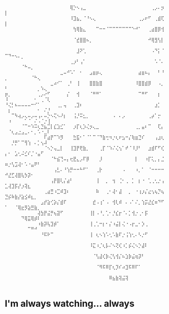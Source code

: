 ⠀⠀⠀⠀⠀⠀⠀⠀⠀⠀⠀⠀⠀⠀⠀⠀⠀⠀⠀⠀⢿⡑⠢⢠⣀⠀⠀⠀⠀⠀⠀⠀⠀⠀⠀⠀⠀⠀⠀⠀⠀⠀⠀⠀⠀⢀⡠⠄⡲⡇⠀⠀⠀⠀⠀⠀⠀⠀⠀⠀⠀⠀⠀
⠀⠀⠀⠀⠀⠀⠀⠀⠀⠀⠀⠀⠀⠀⠀⠀⠀⠀⠀⠀⠸⣹⣦⡀⠈⠘⠢⢄⠀⠀⠀⠀⠀⠀⠀⠀⠀⠀⠀⠀⠀⢀⡠⠖⠋⠀⢀⣾⢏⡇⠀⠀⠀⠀⠀⠀⠀⠀⠀⠀⠀⠀⠀
⠀⠀⠀⠀⠀⠀⠀⠀⠀⠀⠀⠀⠀⠀⠀⠀⠀⠀⠀⠀⠀⢳⢿⣷⣄⠀⠀⠀⠉⠒⠒⠈⠉⠉⠉⠉⠉⠉⠉⠑⠚⠁⠀⠀⢀⣴⣿⡿⢺⠀⠀⠀⠀⠀⠀⠀⠀⠀⠀⠀⠀⠀⠀
⠀⠀⠀⠀⠀⠀⠀⠀⠀⠀⠀⠀⠀⠀⠀⠀⠀⠀⠀⠀⠀⠈⣞⣿⣿⠦⡀⠀⠀⠀⠀⠀⠀⠀⠀⠀⠀⠀⠀⠀⠀⠀⠀⠀⠚⢿⣻⢣⡇⠀⠀⠀⠀⠀⠀⠀⠀⠀⠀⠀⠀⠀⠀
⠀⠀⠀⠀⠀⠀⠀⠀⠀⠀⠀⠀⠀⠀⠀⠀⠀⠀⠀⠀⠀⠀⣸⠝⢁⠀⠀⠀⠀⠀⠀⠀⠀⠀⠀⠀⠀⠀⠀⠀⠀⠀⠀⠀⠀⠠⠙⡅⠈⠉⠙⠒⠢⠄⡀⠀⠀⠀⠀⠀⠀⠀⠀
⠀⠀⠀⠀⠀⠀⠀⠀⠀⠀⠀⠀⠀⠀⠀⠀⠀⠀⠀⠀⢀⡰⠃⢠⠁⠀⠀⠀⠀⠀⠀⠀⠀⠀⠀⠀⠀⠀⠀⠀⠀⠀⠀⠀⠀⠀⠡⠈⠄⠀⠀⠀⠀⠀⠈⠓⠤⡀⠀⠀⠀⠀⠀
⠀⠀⠀⠀⠀⠀⠀⠀⠀⠀⠀⠀⠀⠀⠀⠀⠀⣀⠤⠚⠡⠁⠀⠂⠀⠀⣠⣶⡶⢄⠀⠀⠀⠀⠀⠀⠀⠀⠀⠀⠀⣴⣶⠦⡄⠀⠀⠃⠘⡀⠀⠀⠀⠀⠀⠀⠀⠈⠓⢄⠀⠀⠀
⠀⠀⠀⠀⠀⠀⠀⠀⠀⠀⠀⠀⠀⠀⣀⠴⠊⠁⠀⢀⠃⠀⢸⠀⠀⠀⣿⣿⣷⣿⠀⠀⠀⠀⠀⠀⠀⠀⠀⠀⠸⣿⣿⣾⡿⠀⠀⠠⡀⠃⠀⠀⠀⠀⠀⠀⠀⠀⠀⡀⠱⢄⠀
⡶⡀⠀⠀⠀⠀⠀⠀⠀⠀⢀⡠⠔⠋⠀⠀⠀⠀⠀⡌⠀⠀⢺⠀⠀⠀⠈⠛⠛⠁⠀⠀⠀⠀⠀⠀⠀⠀⠀⠀⠀⠉⠛⠋⠀⠀⠀⡆⠀⠸⠀⠀⠀⠀⠀⠀⠀⠀⠂⠀⢀⠈⢇
⠘⢌⡃⠦⠤⠤⠤⠤⠒⠊⠁⠀⠀⠀⠀⠀⢀⡀⢤⠀⠀⢀⣹⠆⠀⠀⠀⠀⠀⠀⠀⠀⠀⠀⠀⠀⠀⠀⠀⠀⠀⠀⠀⠀⠀⠀⣰⡁⠀⠀⡆⠀⠀⠀⠀⠀⠀⠀⠀⠂⠀⠌⡘
⠀⠀⠉⠳⢴⡠⢄⠤⡠⠤⢠⠄⠤⡑⠢⢍⠢⠜⡆⠀⠀⢨⡘⠭⣂⡀⠀⠀⠀⠀⠀⠀⠀⠠⠀⠄⡠⠀⠀⠀⠀⠀⠀⠀⢀⡴⠁⡒⠀⠀⠰⠀⠀⠀⠀⠁⠈⠀⠌⠠⠈⡐⢸
⠀⠀⠀⠀⠀⠈⠉⠒⠱⠭⢆⣙⣦⣉⡇⣎⣱⣊⠁⠀⠀⡰⡏⢆⡱⢌⡲⢄⣀⠀⠀⠀⠀⠀⠀⠀⠀⠀⠀⠀⢀⡀⣤⠆⠉⠀⠀⢏⡄⠀⠈⢆⣠⣐⣠⣀⠄⠂⡀⠡⠐⣀⠇
⠀⠀⠀⠀⠀⠀⠀⠀⠀⠀⠀⠀⠏⣴⡟⠉⠱⡻⠀⠀⠀⣓⣯⠂⠁⠈⠁⠉⠈⠙⣷⢒⠲⡐⢆⠖⣢⠒⡌⢷⣶⣙⠎⠀⠀⠀⢠⣰⢆⠀⠀⡘⡛⠁⠉⢻⢱⠀⠄⡁⢢⠼⠀
⠀⠀⠀⠀⠀⠀⠀⠀⠀⠀⠀⠀⠈⠢⡑⢤⣀⡇⠀⠀⢸⣹⡟⢟⣷⡀⠀⠀⠀⢀⡏⠈⠱⠌⢌⢢⠁⠞⠈⠸⡸⠃⠀⠀⣰⣾⠏⠋⢎⡄⠂⠀⣡⢂⠬⣊⠎⡈⠐⣤⠋⠀⠀
⠀⠀⠀⠀⠀⠀⠀⠀⠀⠀⠀⠀⠀⠀⠈⠓⣮⢙⠤⡄⢖⣟⣄⡠⠏⡿⠀⠀⠀⡸⠀⠀⠀⠀⠀⠀⠀⠀⠀⠀⡇⠀⠀⠰⡏⢅⡀⡄⣈⠶⡐⢣⣩⢼⠂⠡⠐⣤⠟⠃⠀⠀⠀
⠀⠀⠀⠀⠀⠀⠀⠀⠀⠀⠀⠀⠀⠀⠀⢠⣃⠄⠘⢱⡛⠒⠒⠓⠋⠁⠀⠀⢀⡗⠀⠀⠀⠀⠀⠀⠠⠀⠀⠀⠰⡀⠁⠀⠈⠒⠒⠒⠒⠚⣜⣋⢼⣿⢧⡳⡽⠂⠀⠀⠀⠀⠀
⠀⠀⠀⠀⠀⠀⠀⠀⠀⠀⠀⠀⠀⠀⢠⡟⣿⢇⡌⣴⠃⠀⠀⠀⠀⠀⠀⠀⢸⠀⠀⡀⠀⢲⠀⢈⠂⢀⠀⡁⠀⡆⠐⠀⢁⢀⢂⡐⢠⣁⢼⣹⡯⡜⡰⢽⣆⠀⠀⠀⠀⠀⠀
⠀⠀⠀⠀⠀⠀⠀⠀⠀⠀⠀⠀⢀⣴⣛⠰⣉⠾⣹⠆⠀⠀⠀⠀⠀⠀⠀⠀⠷⠀⠀⢀⠂⢼⠂⣼⠀⠀⡀⠀⠐⢰⡰⡌⣔⢢⢦⡙⢦⣙⡮⠷⣷⡜⣵⣪⠾⣆⡀⠀⠀⠀⠀
⠀⠀⠀⠀⠀⠀⠀⠀⠀⠀⠀⣠⡞⣵⢊⡵⡌⣾⠏⠀⠀⠀⠀⠀⠀⠀⠀⣞⠠⢰⠁⠠⠀⢺⢇⠾⠀⠄⠠⠁⠌⡀⢱⡭⣜⣎⠶⠙⠋⠁⠀⠀⠈⢿⣖⡻⣵⣛⣷⡀⠀⠀⠀
⠀⠀⠀⠀⠀⠀⠀⠀⠀⠀⢼⣳⡟⣬⡛⢦⣽⠋⠀⠀⠀⠀⠀⠀⠀⠀⢸⡇⠠⠘⡀⢁⠂⡘⣎⡖⠈⠄⡁⢺⡐⢀⠂⡯⠀⠀⠀⠀⠀⠀⠀⠀⠀⠀⠙⢿⣭⢿⡾⠇⠀⠀⠀
⠀⠀⠀⠀⠀⠀⠀⠀⠀⠀⠰⣷⡽⢧⣹⡾⠁⠀⠀⠀⠀⠀⠀⠀⠀⠀⢸⢀⢁⠒⡆⠂⡌⠰⣬⡇⢌⠐⠠⡖⣀⠂⡱⢀⠀⠀⠀⠀⠀⠀⠀⠀⠀⠀⠀⠀⠉⠛⠚⠀⠀⠀⠀
⠀⠀⠀⠀⠀⠀⠀⠀⠀⠀⠀⠘⠯⠗⠉⠀⠀⠀⠀⠀⠀⠀⠀⠀⠀⠀⢸⠀⢆⠢⢱⠡⢂⠡⣷⠏⡐⢨⢱⢂⠄⠣⡐⠋⠀⠀⠀⠀⠀⠀⠀⠀⠀⠀⠀⠀⠀⠀⠀⠀⠀⠀⠀
⠀⠀⠀⠀⠀⠀⠀⠀⠀⠀⠀⠀⠀⠀⠀⠀⠀⠀⠀⠀⠀⠀⠀⠀⠀⠀⠸⣍⠰⡈⢆⡧⠌⠢⢝⢎⠰⡁⡮⢌⠢⡑⣼⠇⠀⠀⠀⠀⠀⠀⠀⠀⠀⠀⠀⠀⠀⠀⠀⠀⠀⠀⠀
⠀⠀⠀⠀⠀⠀⠀⠀⠀⠀⠀⠀⠀⠀⠀⠀⠀⠀⠀⠀⠀⠀⠀⠀⠀⠀⠀⠈⢣⣼⢎⡷⢌⢣⢺⡌⠦⣱⡷⣬⢶⡽⠃⠀⠀⠀⠀⠀⠀⠀⠀⠀⠀⠀⠀⠀⠀⠀⠀⠀⠀⠀⠀
⠀⠀⠀⠀⠀⠀⠀⠀⠀⠀⠀⠀⠀⠀⠀⠀⠀⠀⠀⠀⠀⠀⠀⠀⠀⠀⠀⠀⠈⠻⠯⠿⡏⢆⡹⠎⠴⣹⠯⠿⠏⠁⠀⠀⠀⠀⠀⠀⠀⠀⠀⠀⠀⠀⠀⠀⠀⠀⠀⠀⠀⠀⠀
⠀⠀⠀⠀⠀⠀⠀⠀⠀⠀⠀⠀⠀⠀⠀⠀⠀⠀⠀⠀⠀⠀⠀⠀⠀⠀⠀⠀⠀⠀⠀⠀⠿⣦⣷⢽⣬⢽⠀⠀⠀⠀⠀⠀⠀⠀⠀⠀⠀⠀⠀⠀⠀⠀⠀⠀⠀⠀⠀⠀⠀⠀⠀

# I'm always watching... always
